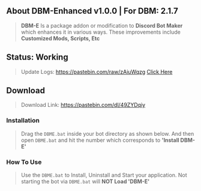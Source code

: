 ## About DBM-Enhanced v1.0.0 | For DBM: __2.1.7__
> **DBM-E** Is a package addon or modification to **Discord Bot Maker** which enhances it in various ways.
> These improvements include **Customized Mods, Scripts, Etc**


## Status: Working
> Update Logs: https://pastebin.com/raw/zAiuWqzg
> <a href="[https://github.com/YOUR_REPOSITORY](https://pastebin.com/raw/zAiuWqzg)" target="_blank">Click Here</a>


## Download
> Download Link: https://pastebin.com/dl/49ZYDqiy


### Installation
> Drag the `DBME.bat` inside your bot directory as shown below. And then open `DBME.bat` and hit the number which corresponds to **'Install DBM-E'**


### How To Use
> Use the `DBME.bat` to Install, Uninstall and Start your application. Not starting the bot via `DBME.bat` will **NOT Load 'DBM-E'**
